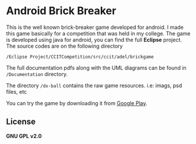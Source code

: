 Android Brick Breaker
======================

This is the well known brick-breaker game developed for android. I made this game basically for a competition that was held in my college. The game is developed using java for android, you can find the full **Eclipse** project. The source codes are on the following directory  

`/Eclipse Project/CCITCompetition/src/ccit/adel/brickgame`

The full documentation pdfs along with the UML diagrams can be found in `/Documentation`  directory.

The directory `/dx-ball` contains the raw game resources. i.e: imags, psd files, etc

You can try the game by downloading it from [Google Play](https://play.google.com/store/apps/details?id=ccit.adel.brickgame&hl=en).



License
-------


**GNU GPL v2.0**
